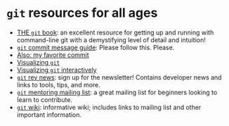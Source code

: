 # `git` resources for all ages

- [THE `git` book](https://git-scm.com/book/en/v2): an excellent resource for
  getting up and running with command-line git with a demystifying level of
  detail and intuition!
- [`git` commit message
  guide](http://tbaggery.com/2008/04/19/a-note-about-git-commit-messages.html):
  Please follow this. Please.
- [Also: my favorite
  commit](https://fatbusinessman.com/2019/my-favourite-git-commit)
- [Visualizing `git`](https://ndpsoftware.com/git-cheatsheet.html)
- [Visualizing `git`
  interactively](https://git-school.github.io/visualizing-git/)
- [`git` rev news](https://git.github.io/rev_news/rev_news/): sign up for the
  newsletter! Contains developer news and links to tools, tips, and more.
- [`git` mentoring mailing
  list](https://groups.google.com/forum/#!forum/git-mentoring): a great mailing
  list for beginners looking to learn to contribute.
- [`git` wiki](https://git.wiki.kernel.org/index.php/Main_Page): informative
  wiki; includes links to mailing list and other important information.
